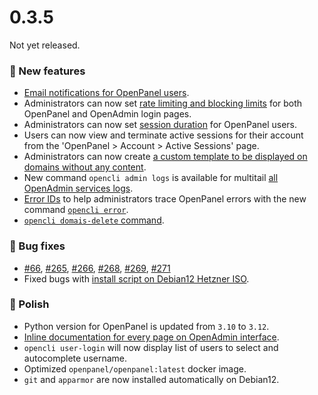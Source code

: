 # 0.3.5

Not yet released.

### 🚀 New features
- [Email notifications for OpenPanel users](/docs/panel/account/notifications/).
- Administrators can now set [rate limiting and blocking limits](/docs/admin/intro/#brute-force-protection) for both OpenPanel and OpenAdmin login pages.
- Administrators can now set [session duration](https://dev.openpanel.com/cli/config.html#session-duration) for OpenPanel users.
- Users can now view and terminate active sessions for their account from the 'OpenPanel > Account > Active Sessions' page.
- Administrators can now create [a custom template to be displayed on domains without any content](https://i.ibb.co/tXkHKyL/default-landing.png).
- New command `opencli admin logs` is available for multitail [all OpenAdmin services logs](https://dev.openpanel.com/logs.html).
- [Error IDs](https://i.postimg.cc/dtC3M7Mq/500.png) to help administrators trace OpenPanel errors with the new command [`opencli error`](https://dev.openpanel.com/cli/error.html).
- [`opencli domais-delete` command](https://dev.openpanel.com/cli/domains.html#Delete-Domain).

### 🐛 Bug fixes
- [#66](https://github.com/stefanpejcic/OpenPanel/issues/66), [#265](https://github.com/stefanpejcic/OpenPanel/issues/265), [#266](https://github.com/stefanpejcic/OpenPanel/issues/266), [#268](https://github.com/stefanpejcic/OpenPanel/issues/268), [#269](https://github.com/stefanpejcic/OpenPanel/issues/269), [#271](https://github.com/stefanpejcic/OpenPanel/issues/271)
- Fixed bugs with [install script on Debian12 Hetzner ISO](https://community.openpanel.org/d/110-installation-issue/6).

### 💅 Polish
- Python version for OpenPanel is updated from `3.10` to `3.12`.
- [Inline documentation for every page on OpenAdmin interface](https://i.postimg.cc/6tzM8Rtg/2024-10-31-20-32.png).
- `opencli user-login` will now display list of users to select and autocomplete username.
- Optimized `openpanel/openpanel:latest` docker image.
- `git` and `apparmor` are now installed automatically on Debian12.
